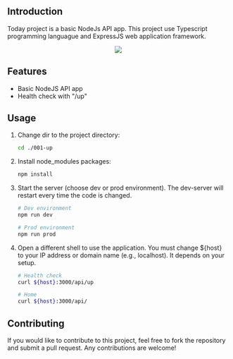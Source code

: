 ## Introduction

Today project is a basic NodeJs API app. This project use Typescript programming languague and ExpressJS web application framework.

<p align="center">
  <a href="https://skillicons.dev">
    <img src="https://skillicons.dev/icons?i=nodejs,express,typescript&perline=10"/>
  </a>
</p>

## Features

- Basic NodeJS API app
- Health check with "/up"

## Usage

1.  Change dir to the project directory:

    ```bash
    cd ./001-up
    ```

2.  Install node_modules packages:

    ```bash
    npm install
    ```

3.  Start the server (choose dev or prod environment). The dev-server will restart every time the code is changed.

    ```bash
    # Dev environment
    npm run dev

    # Prod environment
    npm run prod
    ```

4.  Open a different shell to use the application. You must change ${host} to your IP address or domain name (e.g., localhost). It depends on your setup.

    ```bash
    # Health check
    curl ${host}:3000/api/up

    # Home
    curl ${host}:3000/api/
    ```

## Contributing

If you would like to contribute to this project, feel free to fork the repository and submit a pull request. Any contributions are welcome!

